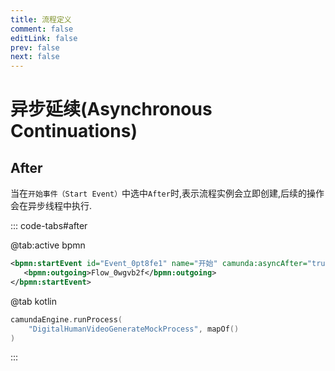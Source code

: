 ```yaml
---
title: 流程定义
comment: false
editLink: false
prev: false
next: false
---
```


# 异步延续(Asynchronous Continuations)

## After

当在`开始事件（Start Event）`中选中`After`时,表示流程实例会立即创建,后续的操作会在异步线程中执行.

::: code-tabs#after

@tab:active bpmn

```xml
<bpmn:startEvent id="Event_0pt8fe1" name="开始" camunda:asyncAfter="true">
   <bpmn:outgoing>Flow_0wgvb2f</bpmn:outgoing>
</bpmn:startEvent>
```

@tab kotlin

```kotlin
camundaEngine.runProcess(
    "DigitalHumanVideoGenerateMockProcess", mapOf()
)
```

:::

[//]: # (在Camunda流程建模中，"After" 和 "Exclusive" 这两个选项被选中时，对于开始事件（Start Event）有以下含义：)

[//]: # ()
[//]: # (1. After（之后）:)

[//]: # (    - 这意味着与此开始事件相关的异步操作将在流程实例创建之后执行。)

[//]: # (    - 流程实例会立即创建，但相关的异步操作（如果有的话）会在流程实例创建完成后才开始执行。)

[//]: # ()
[//]: # (2. Exclusive（排他）:)

[//]: # (    - 这表示与此开始事件相关的异步操作将以排他方式执行。)

[//]: # (    - 在Camunda的作业执行中，这意味着同一时间只有一个作业执行器线程可以执行与此事件相关的作业。)

[//]: # (    - 这可以防止并发问题，特别是在处理可能影响共享资源的操作时。)
